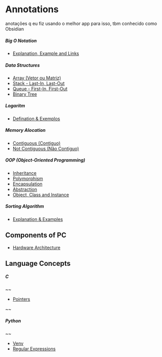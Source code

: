 # Annotations
anotações q eu fiz usando o melhor app para isso, tbm conhecido como Obsidian


##### Big O Notation

- [Explanation, Example and Links](https://github.com/SSTcristian/ProgramationStudies-Annotations/blob/main/Explanation,%20Example%20and%20Links.md)

##### Data Structures

- [Array (Vetor ou Matriz)](https://github.com/SSTcristian/ProgramationStudies-Annotations/blob/main/Array%20(Vetor%20ou%20Matriz).md)
- [Stack - Last-In, Last-Out](https://github.com/SSTcristian/ProgramationStudies-Annotations/blob/main/Stack%20-%20Last-In,%20Last-Out.md)
- [Queue - First-In, First-Out](https://github.com/SSTcristian/ProgramationStudies-Annotations/blob/main/Queue%20-%20First-In,%20First-Out.md)
- [Binary Tree](https://github.com/SSTcristian/ProgramationStudies-Annotations/blob/main/Binary%20Tree.md)


##### Logaritm
- [Defination & Exemplos](https://github.com/SSTcristian/ProgramationStudies-Annotations/blob/main/Defination%20&%20Exemplos.md)

##### Memory Alocation
- [Contiguous (Contiguo)](https://github.com/SSTcristian/ProgramationStudies-Annotations/blob/main/Contiguous%20(Contiguo).md)
- [Not Contiguous (Não Contiguo)](https://github.com/SSTcristian/ProgramationStudies-Annotations/blob/main/Not%20Contiguous%20(N%C3%A3o%20Contiguo).md)

##### OOP (Object-Oriented Programming)
- [Inheritance](https://github.com/SSTcristian/ProgramationStudies-Annotations/blob/main/Inheritance.md)
- [Polymorphism](https://github.com/SSTcristian/ProgramationStudies-Annotations/blob/main/Polymorphism.md)
- [Encapsulation](https://github.com/SSTcristian/ProgramationStudies-Annotations/blob/main/Encapsulation.md)
- [Abstraction](https://github.com/SSTcristian/ProgramationStudies-Annotations/blob/main/Abstraction.md)
- [Object, Class and Instance](https://github.com/SSTcristian/ProgramationStudies-Annotations/blob/main/Object,%20Class%20and%20Instance.md)

##### Sorting Algorithm
- [Explanation & Examples](https://github.com/SSTcristian/ProgramationStudies-Annotations/blob/main/Explanation%20&%20Examples.md)

## Components of PC
- [Hardware Architecture](https://github.com/SSTcristian/ProgramationStudies-Annotations/blob/main/Hardware%20Architecture.md)

## Language Concepts

##### C

~~

- [Pointers](https://github.com/SSTcristian/ProgramationStudies-Annotations/blob/main/Pointers.md)

~~

##### Python

~~

- [Venv](https://github.com/SSTcristian/ProgramationStudies-Annotations/blob/main/Venv.md)
- [Regular Expressions](https://github.com/SSTcristian/ProgramationStudies-Annotations/blob/main/Regular%20Expressions.md)